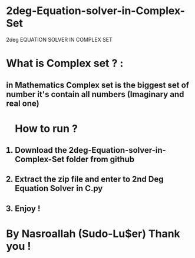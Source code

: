 # 2deg-Equation-solver-in-Complex-Set
2deg EQUATION SOLVER IN COMPLEX SET 
<h1>What is Complex set ? :</h1> <h2>in Mathematics Complex set is the biggest set of number it's contain all numbers (Imaginary and real one)</h2>
<ol><h1>How to run ? </h1>
  <h2><li>Download the 2deg-Equation-solver-in-Complex-Set folder from github </li></h2>
  <h2><li>Extract the zip file and enter to 2nd Deg Equation Solver in C.py</li></h2>
  <h2><li>Enjoy !</li></h2>
</ol>
<h1>By Nasroallah (Sudo-Lu$er) Thank you !</h1>
